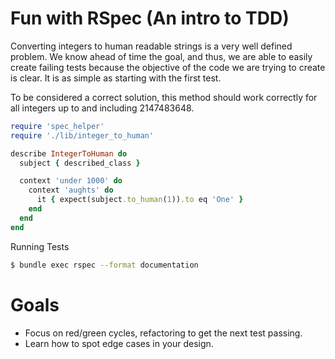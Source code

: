 # Fun with RSpec (An intro to TDD)

Converting integers to human readable strings is a very well defined problem. We know ahead of time the goal, and thus, we are able to easily create failing tests because the objective of the code we are trying to create is clear. It is as simple as starting with the first test.

To be considered a correct solution, this method should work correctly for all integers up to and including 2147483648.

```ruby
require 'spec_helper'
require './lib/integer_to_human'

describe IntegerToHuman do
  subject { described_class }

  context 'under 1000' do
    context 'aughts' do
      it { expect(subject.to_human(1)).to eq 'One' }
    end
  end
end
```


Running Tests
```bash
$ bundle exec rspec --format documentation
```

# Goals

- Focus on red/green cycles, refactoring to get the next test passing.
- Learn how to spot edge cases in your design.
